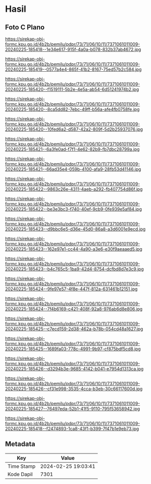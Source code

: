# Hasil

## Foto C Plano

https://sirekap-obj-formc.kpu.go.id/4b2b/pemilu/pdpr/73/71/06/10/11/7371061011009-20240225-185418--1e34e617-915f-4a0a-b078-832b37ab4672.jpg

https://sirekap-obj-formc.kpu.go.id/4b2b/pemilu/pdpr/73/71/06/10/11/7371061011009-20240225-185419--0577a4e4-865f-41b2-8167-75ed57b2c584.jpg

https://sirekap-obj-formc.kpu.go.id/4b2b/pemilu/pdpr/73/71/06/10/11/7371061011009-20240225-185420--f1519111-5b2e-4e5a-ab54-6d51241974b2.jpg

https://sirekap-obj-formc.kpu.go.id/4b2b/pemilu/pdpr/73/71/06/10/11/7371061011009-20240225-185420--8ca5dd82-7ebc-49ff-b56a-afe4fb0758fe.jpg

https://sirekap-obj-formc.kpu.go.id/4b2b/pemilu/pdpr/73/71/06/10/11/7371061011009-20240225-185420--10fed6a2-d587-42a2-809f-5d2b25937076.jpg

https://sirekap-obj-formc.kpu.go.id/4b2b/pemilu/pdpr/73/71/06/10/11/7371061011009-20240225-185421--6a3fe0ad-f7f1-4e62-82b9-fb7dbc28799a.jpg

https://sirekap-obj-formc.kpu.go.id/4b2b/pemilu/pdpr/73/71/06/10/11/7371061011009-20240225-185421--66ad35e4-059b-4100-afa9-28fb53d41146.jpg

https://sirekap-obj-formc.kpu.go.id/4b2b/pemilu/pdpr/73/71/06/10/11/7371061011009-20240225-185422--9863c26e-4311-4aeb-a292-fb407754d86f.jpg

https://sirekap-obj-formc.kpu.go.id/4b2b/pemilu/pdpr/73/71/06/10/11/7371061011009-20240225-185422--be3e3bc3-f740-40ef-9cb9-0fe939e5af84.jpg

https://sirekap-obj-formc.kpu.go.id/4b2b/pemilu/pdpr/73/71/06/10/11/7371061011009-20240225-185423--d9bbc6e5-d36e-45d0-86a8-a3d6001e9ecd.jpg

https://sirekap-obj-formc.kpu.go.id/4b2b/pemilu/pdpr/73/71/06/10/11/7371061011009-20240225-185423--162e97e1-cc44-4a90-a3e6-e30f9aeaaed5.jpg

https://sirekap-obj-formc.kpu.go.id/4b2b/pemilu/pdpr/73/71/06/10/11/7371061011009-20240225-185423--b4c765c5-1ba9-42d4-8754-dcfbd8d7e3c9.jpg

https://sirekap-obj-formc.kpu.go.id/4b2b/pemilu/pdpr/73/71/06/10/11/7371061011009-20240225-185424--9fe97e57-4f8e-447f-812a-631461b12151.jpg

https://sirekap-obj-formc.kpu.go.id/4b2b/pemilu/pdpr/73/71/06/10/11/7371061011009-20240225-185424--7f4b6169-c421-408f-92a8-976ab6d8e806.jpg

https://sirekap-obj-formc.kpu.go.id/4b2b/pemilu/pdpr/73/71/06/10/11/7371061011009-20240225-185425--c7ecd159-2d38-462a-b78b-054cd48a1627.jpg

https://sirekap-obj-formc.kpu.go.id/4b2b/pemilu/pdpr/73/71/06/10/11/7371061011009-20240225-185425--1689fa03-778c-4991-9b97-cf875bdf5cd8.jpg

https://sirekap-obj-formc.kpu.go.id/4b2b/pemilu/pdpr/73/71/06/10/11/7371061011009-20240225-185426--d3294b3e-9685-4142-b041-e7954d1313ca.jpg

https://sirekap-obj-formc.kpu.go.id/4b2b/pemilu/pdpr/73/71/06/10/11/7371061011009-20240225-185426--cf31e998-3535-4cca-b3eb-30c66117600d.jpg

https://sirekap-obj-formc.kpu.go.id/4b2b/pemilu/pdpr/73/71/06/10/11/7371061011009-20240225-185427--76497eda-52b1-41f5-9110-795f53658942.jpg

https://sirekap-obj-formc.kpu.go.id/4b2b/pemilu/pdpr/73/71/06/10/11/7371061011009-20240225-185418--f2474893-1ca8-43f1-b399-7f47b1e9eb73.jpg


## Metadata

| Key        | Value               |
| ---------- | ------------------- |
| Time Stamp | 2024-02-25 19:03:41 |
| Kode Dapil | 7301                |



